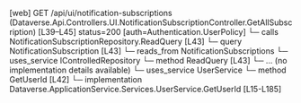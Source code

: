 [web] GET /api/ui/notification-subscriptions  (Dataverse.Api.Controllers.UI.NotificationSubscriptionController.GetAllSubscription)  [L39–L45] status=200 [auth=Authentication.UserPolicy]
  └─ calls NotificationSubscriptionRepository.ReadQuery [L43]
  └─ query NotificationSubscription [L43]
    └─ reads_from NotificationSubscriptions
  └─ uses_service IControlledRepository<NotificationSubscription>
    └─ method ReadQuery [L43]
      └─ ... (no implementation details available)
  └─ uses_service UserService
    └─ method GetUserId [L42]
      └─ implementation Dataverse.ApplicationService.Services.UserService.GetUserId [L15-L185]

